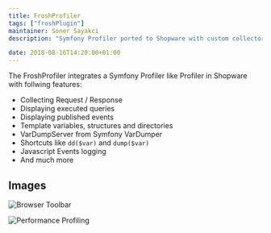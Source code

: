 ```yaml
---
title: FroshProfiler
tags: ["froshPlugin"]
maintainer: Soner Sayakci
description: "Symfony Profiler ported to Shopware with custom collectors"

date: 2018-08-16T14:20:00+01:00
---
```


The FroshProfiler integrates a Symfony Profiler like Profiler in Shopware with follwing features:

* Collecting Request / Response
* Displaying executed queries
* Displaying published events
* Template variables, structures and directories
* VarDumpServer from Symfony VarDumper
* Shortcuts like ``dd($var)`` and ``dump($var)``
* Javascript Events logging
* And much more


## Images

![Browser Toolbar](http://i.imgur.com/1F5d8jj.jpg)

![Performance Profiling](http://i.imgur.com/3eUWwQ3.png)